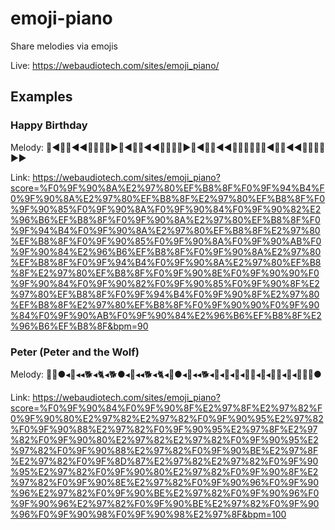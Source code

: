﻿# emoji-piano
Share melodies via emojis

Live:
https://webaudiotech.com/sites/emoji_piano/

## Examples

### Happy Birthday

Melody:
🐊◀️🔴🐊◀️◀️🐅🐊🐄🐂▶️🐊◀️🔴🐊◀️◀️🐅🐊🐫🐄▶️🐊◀️🔴🐊◀️◀️🐎🐐🐄🐂🐅🐏◀️🔴🐏◀️◀️🐐🐄🐫🐄▶️▶️

Link:
https://webaudiotech.com/sites/emoji_piano?score=%F0%9F%90%8A%E2%97%80%EF%B8%8F%F0%9F%94%B4%F0%9F%90%8A%E2%97%80%EF%B8%8F%E2%97%80%EF%B8%8F%F0%9F%90%85%F0%9F%90%8A%F0%9F%90%84%F0%9F%90%82%E2%96%B6%EF%B8%8F%F0%9F%90%8A%E2%97%80%EF%B8%8F%F0%9F%94%B4%F0%9F%90%8A%E2%97%80%EF%B8%8F%E2%97%80%EF%B8%8F%F0%9F%90%85%F0%9F%90%8A%F0%9F%90%AB%F0%9F%90%84%E2%96%B6%EF%B8%8F%F0%9F%90%8A%E2%97%80%EF%B8%8F%F0%9F%94%B4%F0%9F%90%8A%E2%97%80%EF%B8%8F%E2%97%80%EF%B8%8F%F0%9F%90%8E%F0%9F%90%90%F0%9F%90%84%F0%9F%90%82%F0%9F%90%85%F0%9F%90%8F%E2%97%80%EF%B8%8F%F0%9F%94%B4%F0%9F%90%8F%E2%97%80%EF%B8%8F%E2%97%80%EF%B8%8F%F0%9F%90%90%F0%9F%90%84%F0%9F%90%AB%F0%9F%90%84%E2%96%B6%EF%B8%8F%E2%96%B6%EF%B8%8F&bpm=90

### Peter (Peter and the Wolf)

Melody:
🐄🐏●◂🐀◂◂🐕◂🐈◂🐕●◂🐀◂◂🐕◂🐈◂🐾●◂🍇◂◂🐕◂🐀◂🐏◂🐎◂🐖🐖◂🐾◂🐖🐖◂🐾◂🐖🐘🐘●

Link:
https://webaudiotech.com/sites/emoji_piano?score=%F0%9F%90%84%F0%9F%90%8F%E2%97%8F%E2%97%82%F0%9F%90%80%E2%97%82%E2%97%82%F0%9F%90%95%E2%97%82%F0%9F%90%88%E2%97%82%F0%9F%90%95%E2%97%8F%E2%97%82%F0%9F%90%80%E2%97%82%E2%97%82%F0%9F%90%95%E2%97%82%F0%9F%90%88%E2%97%82%F0%9F%90%BE%E2%97%8F%E2%97%82%F0%9F%8D%87%E2%97%82%E2%97%82%F0%9F%90%95%E2%97%82%F0%9F%90%80%E2%97%82%F0%9F%90%8F%E2%97%82%F0%9F%90%8E%E2%97%82%F0%9F%90%96%F0%9F%90%96%E2%97%82%F0%9F%90%BE%E2%97%82%F0%9F%90%96%F0%9F%90%96%E2%97%82%F0%9F%90%BE%E2%97%82%F0%9F%90%96%F0%9F%90%98%F0%9F%90%98%E2%97%8F&bpm=100
